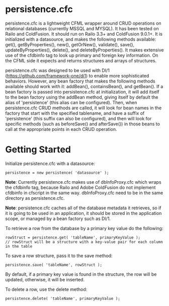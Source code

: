 persistence.cfc
===============

persistence.cfc is a lightweight CFML wrapper around CRUD operations on
relational databases (currently MSSQL and MYSQL). It has been tested on Railo 
and ColdFusion. It should run on Railo 3.3+ and ColdFusion 9.0.1+. It is 
initialized with a datasource, and makes the following methods available: get(), 
getByProperties(), new(), getOrNew(), validate(), save(), updateByProperties(),
delete(), and deleteByProperties(). It makes extensive use of the cfdbinfo tag 
to look up primary and foreign key information. On the CFML side it expects 
and returns structures and arrays of structures.

persistence.cfc was designed to be used with DI/1 (https://github.com/framework-one/di1)
to enable more sophisticated behaviors. However, any bean factory that
makes the following methods available should work with it: addBean(),
containsBean(), and getBean(). If a bean factory is passed into persistence.cfc
at initialization, it will add itself to the bean factory using the addBean
method, giving itself by default the alias of 'persistence' (this alias can be
configured). Then, when persistence.cfc CRUD methods are called, it will look
for bean names in the factory that start with the specified tablename, and have
a suffix of 'persistence' (this suffix can also be configured), and then will
look for specific methods (such as beforeSave() and afterSave()) in those beans
to call at the appropriate points in each CRUD operation.

Getting Started
===============

Initialize persistence.cfc with a datasource:

    persistence = new persistence( 'datasource' );

**Note**: Currently persistence.cfc makes use of dbInfoProxy.cfc which wraps the 
cfdbinfo tag, because Railo and Adobe ColdFusion do not implement cfdbinfo in 
cfscript in the same way. dbInfoProxy.cfc need to be in the same directory as 
persistence.cfc.

**Note**: persistence.cfc caches all of the database metadata it retrieves, so if
it is going to be used in an application, it should be stored in the
application scope, or managed by a bean factory such as DI/1.

To retrieve a row from the database by a primary key value do the following:

    rowStruct = persistence.get( 'tableName', primaryKeyValue );
    // rowStruct will be a structure with a key-value pair for each column in the table

To save a row structure, pass it to the save method:

    persistence.save( 'tableName', rowStruct );

By default, if a primary key value is found in the structure, the row will be updated, 
otherwise, it will be inserted.

To delete a row, use the delete method:

    persistence.delete( 'tableName', primaryKeyValue );